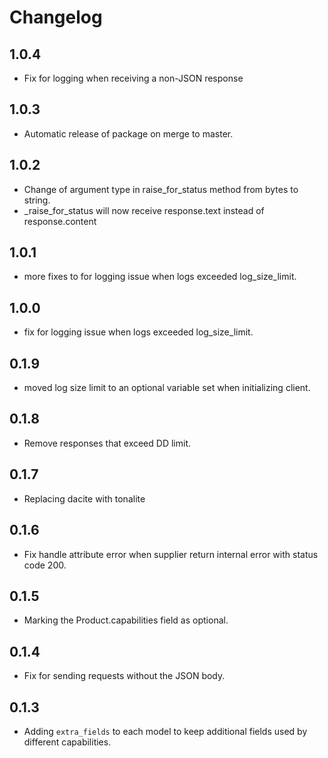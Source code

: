 # Changelog

## 1.0.4

- Fix for logging when receiving a non-JSON response

## 1.0.3

- Automatic release of package on merge to master.

## 1.0.2

- Change of argument type in raise_for_status method from bytes to string.
- _raise_for_status will now receive response.text instead of response.content

## 1.0.1

- more fixes to for logging issue when logs exceeded log_size_limit.

## 1.0.0

- fix for logging issue when logs exceeded log_size_limit.

## 0.1.9

- moved log size limit to an optional variable set when initializing client.

## 0.1.8

- Remove responses that exceed DD limit.

## 0.1.7

- Replacing dacite with tonalite

## 0.1.6

- Fix handle attribute error when supplier return internal error with status code 200.

## 0.1.5

- Marking the Product.capabilities field as optional.


## 0.1.4

- Fix for sending requests without the JSON body.

## 0.1.3

- Adding `extra_fields` to each model to keep additional fields used by different capabilities.
